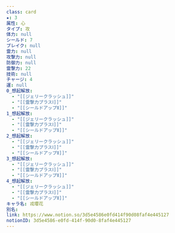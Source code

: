 ```yaml
---
class: card
★: 3
属性: 心
タイプ: 攻
体力: null
シールド: 7
ブレイク: null
霊力: null
攻撃力: null
防御力: null
霊撃力: 22
技術: null
チャージ: 4
運: null
0_想起解放:
  - "[[ジェリークラッシュ]]"
  - "[[霊撃力プラスⅠ]]"
  - "[[シールドアップⅡ]]"
1_想起解放:
  - "[[ジェリークラッシュ]]"
  - "[[霊撃力プラスⅠ]]"
  - "[[シールドアップⅡ]]"
2_想起解放:
  - "[[ジェリークラッシュ]]"
  - "[[霊撃力プラスⅠ]]"
  - "[[シールドアップⅡ]]"
3_想起解放:
  - "[[ジェリークラッシュ]]"
  - "[[霊撃力プラスⅠ]]"
  - "[[シールドアップⅡ]]"
4_想起解放:
  - "[[ジェリークラッシュ]]"
  - "[[霊撃力プラスⅠ]]"
  - "[[シールドアップⅡ]]"
キャラ名: 戎瓔花
別名: 
link: https://www.notion.so/3d5e4586e0fd414f90d08faf4e445127
notionID: 3d5e4586-e0fd-414f-90d0-8faf4e445127
---
```

